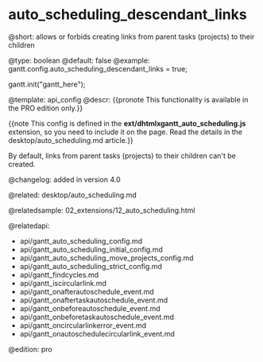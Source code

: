 auto_scheduling_descendant_links
=============


@short: allows or forbids creating links from parent tasks (projects) to their children
	

@type: boolean
@default: false
@example:
gantt.config.auto_scheduling_descendant_links = true;
 
gantt.init("gantt_here");


@template:	api_config
@descr:
{{pronote This functionality is available in the PRO edition only.}}

{{note This config is defined in the **ext/dhtmlxgantt_auto_scheduling.js** extension, so you need to include it on the page. Read the details in the desktop/auto_scheduling.md article.}}



By default, links from parent tasks (projects) to their children can't be created.

@changelog:
added in version 4.0

@related:
desktop/auto_scheduling.md

@relatedsample:
02_extensions/12_auto_scheduling.html

@relatedapi:

- api/gantt_auto_scheduling_config.md
- api/gantt_auto_scheduling_initial_config.md
- api/gantt_auto_scheduling_move_projects_config.md
- api/gantt_auto_scheduling_strict_config.md
- api/gantt_findcycles.md
- api/gantt_iscircularlink.md
- api/gantt_onafterautoschedule_event.md
- api/gantt_onaftertaskautoschedule_event.md
- api/gantt_onbeforeautoschedule_event.md
- api/gantt_onbeforetaskautoschedule_event.md
- api/gantt_oncircularlinkerror_event.md
- api/gantt_onautoschedulecircularlink_event.md


@edition:
pro